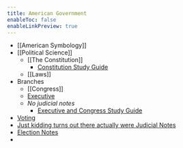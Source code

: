 ```yaml
---
title: American Government
enableToc: false
enableLinkPreview: true
---
```


- [[American Symbology]]
- [[Political Science]]
	- [[The Constitution]]
		- [Constitution Study Guide](notes/Spring%202023/American%20Government/Constitution%20Study%20Guide.md)
	- [[Laws]]
- Branches
	- [[Congress]]
	- [Executive](notes/Spring%202023/American%20Government/Executive.md)
	- *No judicial notes*
		- [Executive and Congress Study Guide](notes/Spring%202023/American%20Government/Executive%20and%20Congress%20Study%20Guide.md)
- [Voting](notes/Spring%202023/American%20Government/Voting.md)
- [Just kidding turns out there actually were Judicial Notes](notes/Spring%202023/American%20Government/Judicial%20Notes.md)
- [Election Notes](notes/Spring%202023/American%20Government/Election%20Notes.md)
- 